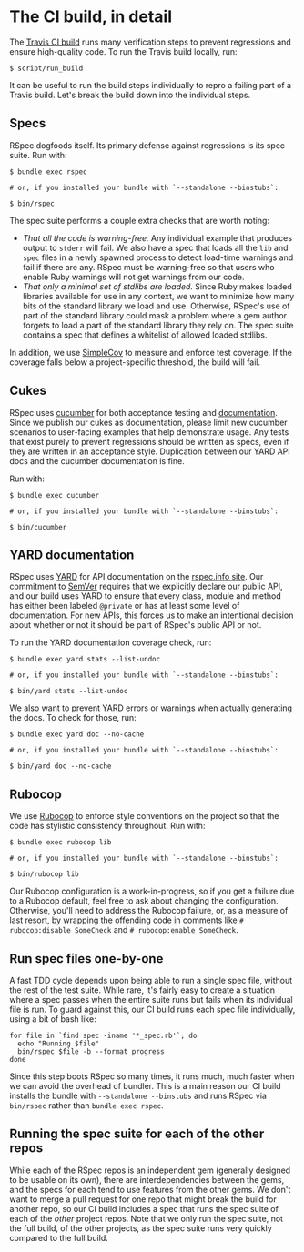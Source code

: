 # The CI build, in detail

The [Travis CI build](https://travis-ci.org/rspec/rspec-dev)
runs many verification steps to prevent regressions and
ensure high-quality code. To run the Travis build locally, run:

```
$ script/run_build
```

It can be useful to run the build steps individually
to repro a failing part of a Travis build. Let's break
the build down into the individual steps.

## Specs

RSpec dogfoods itself. Its primary defense against regressions is its spec suite. Run with:

```
$ bundle exec rspec

# or, if you installed your bundle with `--standalone --binstubs`:

$ bin/rspec
```

The spec suite performs a couple extra checks that are worth noting:

* *That all the code is warning-free.* Any individual example that produces output
  to `stderr` will fail. We also have a spec that loads all the `lib` and `spec`
  files in a newly spawned process to detect load-time warnings and fail if there
  are any. RSpec must be warning-free so that users who enable Ruby warnings will
  not get warnings from our code.
* *That only a minimal set of stdlibs are loaded.* Since Ruby makes loaded libraries
  available for use in any context, we want to minimize how many bits of the standard
  library we load and use. Otherwise, RSpec's use of part of the standard library could
  mask a problem where a gem author forgets to load a part of the standard library they
  rely on. The spec suite contains a spec that defines a whitelist of allowed loaded
  stdlibs.

In addition, we use [SimpleCov](https://github.com/colszowka/simplecov)
to measure and enforce test coverage. If the coverage falls below a
project-specific threshold, the build will fail.

## Cukes

RSpec uses [cucumber](https://cucumber.io/) for both acceptance testing
and [documentation](https://relishapp.com/rspec). Since we publish our cukes
as documentation, please limit new cucumber scenarios to user-facing examples
that help demonstrate usage. Any tests that exist purely to prevent regressions
should be written as specs, even if they are written in an acceptance style.
Duplication between our YARD API docs and the cucumber documentation is fine.

Run with:

```
$ bundle exec cucumber

# or, if you installed your bundle with `--standalone --binstubs`:

$ bin/cucumber
```

## YARD documentation

RSpec uses [YARD](http://yardoc.org/) for API documentation on the [rspec.info site](http://rspec.info/).
Our commitment to [SemVer](htp://semver.org) requires that we explicitly
declare our public API, and our build uses YARD to ensure that every
class, module and method has either been labeled `@private` or has at
least some level of documentation. For new APIs, this forces us to make
an intentional decision about whether or not it should be part of
RSpec's public API or not.

To run the YARD documentation coverage check, run:

```
$ bundle exec yard stats --list-undoc

# or, if you installed your bundle with `--standalone --binstubs`:

$ bin/yard stats --list-undoc
```

We also want to prevent YARD errors or warnings when actually generating
the docs. To check for those, run:

```
$ bundle exec yard doc --no-cache

# or, if you installed your bundle with `--standalone --binstubs`:

$ bin/yard doc --no-cache
```

## Rubocop

We use [Rubocop](https://github.com/bbatsov/rubocop) to enforce style conventions on the project so
that the code has stylistic consistency throughout. Run with:

```
$ bundle exec rubocop lib

# or, if you installed your bundle with `--standalone --binstubs`:

$ bin/rubocop lib
```

Our Rubocop configuration is a work-in-progress, so if you get a failure
due to a Rubocop default, feel free to ask about changing the
configuration. Otherwise, you'll need to address the Rubocop failure,
or, as a measure of last resort, by wrapping the offending code in
comments like `# rubocop:disable SomeCheck` and `# rubocop:enable SomeCheck`.

## Run spec files one-by-one

A fast TDD cycle depends upon being able to run a single spec file,
without the rest of the test suite. While rare, it's fairly easy to
create a situation where a spec passes when the entire suite runs
but fails when its individual file is run. To guard against this,
our CI build runs each spec file individually, using a bit of bash like:

```
for file in `find spec -iname '*_spec.rb'`; do
  echo "Running $file"
  bin/rspec $file -b --format progress
done
```

Since this step boots RSpec so many times, it runs much, much
faster when we can avoid the overhead of bundler. This is a main reason our
CI build installs the bundle with `--standalone --binstubs` and
runs RSpec via `bin/rspec` rather than `bundle exec rspec`.

## Running the spec suite for each of the other repos

While each of the RSpec repos is an independent gem (generally designed
to be usable on its own), there are interdependencies between the gems,
and the specs for each tend to use features from the other gems. We
don't want to merge a pull request for one repo that might break the
build for another repo, so our CI build includes a spec that runs the
spec suite of each of the _other_ project repos. Note that we only run
the spec suite, not the full build, of the other projects, as the spec
suite runs very quickly compared to the full build.

